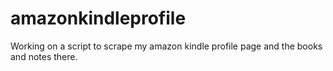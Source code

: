 amazonkindleprofile
===================

Working on a script to scrape my amazon kindle profile page and the books and notes there.
